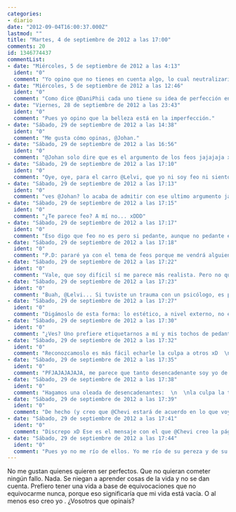 ```yaml
---
categories:
- diario
date: "2012-09-04T16:00:37.000Z"
lastmod: ""
title: "Martes, 4 de septiembre de 2012 a las 17:00"
comments: 20
id: 1346774437
commentList:
- date: "Miércoles, 5 de septiembre de 2012 a las 4:13"
  ident: "0"
  comment: "Yo opino que no tienes en cuenta algo, lo cual neutralizaría esta reflexión. Quien quiere ser perfecto está cometiendo un fallo, una equivocación de forma continuada hasta que comprende que la perfección humana no puede ser objetiva ni realizable.  \nAlguien puede pensar de sí mismo que es perfecto y puede pensarlo de quien se le parezca, pero eso no verifica perfección alguna, ni tiene por qué hacernos sentir rechazo hacia esa persona.  \nCada uno tiene su propio proyecto de vida (quizá no, pero ya empezará a hacer bocetos algún día), y cada proyecto de vida se convierte en un modelo a seguir, al cual se puede acercar más y más conforme se vaya avanzando y viviendo.  \nLos errores forman parte del aprendizaje, quien dice ser perfecto lo que hace es no reconocer que comete errores como todos.  \nNo me parece mal que no te guste ese tipo de gente, pero son personas bastante sensibles que tienen un miedo atroz al dolor. Esa gente por lo general suele tener una mirada muy expresiva, porque lo que un día tuvieron que callar con la boca, lo dicen con los ojos. Y tampoco estoy intentando decir que haya que ser compasivo. Para nada, la compasión me parece una de las cosas más inútiles de este mundo, al igual que la culpa, el rencor y otros cuantos lastres más que viene arrastrando la sociedad occidental desde hace siglos y siglos.  \nLo que estoy intentando decir es que toda persona puede ser comprendida y los que son perfeccionistas y evitan cualquier fallo (o mejor dicho, evitan reconocerlo), por lo general tienen ahí guardado en lo más profundo de su ser un buen motivo por el que son así. Más que un motivo, una(s) experiencia(s) concreta(s) de la(s) que aún no han aprendido.  \nLa gente se comporta moviéndose hacia lo que le gusta y rechazando lo que no o lo que no le inspira suficiente confianza. Si no te gustan los perfeccionistas que no quieren cometer fallos, ¿por qué no hablas con ellos haciéndoles ver que se engañan a sí mismos y no porque no tengan una buena razón para hacerlo?  \n=)"
- date: "Miércoles, 5 de septiembre de 2012 a las 12:46"
  ident: "0"
  comment: "Como dice @DaniPhii cada uno tiene su idea de perfección en su vida. Con lo de respecto a equivocarse:  \n  \n\"Hace falta toda una vida para aprender a vivir\" - Séneca"
- date: "Viernes, 28 de septiembre de 2012 a las 23:43"
  ident: "0"
  comment: "Pues yo opino que la belleza está en la imperfección."
- date: "Sábado, 29 de septiembre de 2012 a las 14:38"
  ident: "0"
  comment: "Me gusta cómo opinas, @Johan."
- date: "Sábado, 29 de septiembre de 2012 a las 16:56"
  ident: "0"
  comment: "@Johan solo dire que es el argumento de los feos jajajaja xDD y dire una posdata para rajar que ya que estoy...  \n  \nP.D: si @DaniPhii te apoya es por algo xD  \n  \nP.D2: so feos! xD"
- date: "Sábado, 29 de septiembre de 2012 a las 17:10"
  ident: "0"
  comment: "Oye, oye, para el carro @Lelvi, que yo ni soy feo ni siento compasión por los feos. Cada uno es como es y si uno no sabe aceptarse a sí mismo es su problema. xDDDDDDDDDDDDD"
- date: "Sábado, 29 de septiembre de 2012 a las 17:13"
  ident: "0"
  comment: "ves @Johan? lo acaba de admitir con ese ultimo argumento jajaja xD Es broma, al menos no podras decir que es feo tu vocabulario linguistico porque vamos... los tochos que me traes jajaja xD"
- date: "Sábado, 29 de septiembre de 2012 a las 17:15"
  ident: "0"
  comment: "¿Te parece feo? A mí no... xDDD"
- date: "Sábado, 29 de septiembre de 2012 a las 17:17"
  ident: "0"
  comment: "Eso digo que feo no es pero si pedante, aunque no pedante en si mismo sino pedante en cuanto a estética, tu lo ves y ya te echa para atras de todo lo que es xD  \n  \nEn fin no se me ocurre un elogio mejor que decirte que eres dificil a la vista xD"
- date: "Sábado, 29 de septiembre de 2012 a las 17:18"
  ident: "0"
  comment: "P.D: pararé ya con el tema de feos porque me vendrá alguien (@Alegna la psicologa seguro xD) con el argumento de: los que hablan tanto de un tema es porque tienen complejos o traumas infantiles de ello xD  \n  \nEn mi caso un trauma con un psicologo xD"
- date: "Sábado, 29 de septiembre de 2012 a las 17:22"
  ident: "0"
  comment: "Vale, que soy difícil sí me parece más realista. Pero no quien es difícil tiene que ser pedante o feo. Lo estético no tiene nada que hacer con lo pedante. Algo estético tiene que ver con su aspecto. Algo pedante tiene que ver con la intención. Y mi intención aquí no es quedar por encima de nadie. Ni siquiera en cuanto a estética.  \n  \nLa gente a la que resulto tan difícil de tratar huye de mí llamándome cosas como \"pedante\", pero yo no lo tengo en cuenta. Solo hablo para a quien le sirva lo que digo."
- date: "Sábado, 29 de septiembre de 2012 a las 17:23"
  ident: "0"
  comment: "Buah, @Lelvi... Si tuviste un trauma con un psicólogo, es porque ese psicólogo no lo era tanto, más bien diría que pésimo. xD"
- date: "Sábado, 29 de septiembre de 2012 a las 17:27"
  ident: "0"
  comment: "Digámoslo de esta forma: lo estético, a nivel externo, no en cuanto a contenido, es decir el yo ver ese pedazo de texto suscita y despierta en mi la vagancia, lo cual en modo alguno indica que sea pedante en cuanto a contenidos. En síntesis podría definirse como pedante a la vista xD  \n  \nY no hablo más que me pegas tu pedantería jajaja xD  \n  \nNunca he ido a un psicólogo xD era por la coña y seguir con el argumento, y porque a @Alegna ya tiene el título como tal en chevismo. Cuando tengamos traumas podremos consultarle...  \n  \nTe invito a hacerlo sobre tus tochos y sobre tu estética xD"
- date: "Sábado, 29 de septiembre de 2012 a las 17:30"
  ident: "0"
  comment: "¿Ves? Uno prefiere etiquetarnos a mí y mis tochos de pedante para evitar reconocer la pereza propia. Pero no soy yo quien le va a decir lo que tiene o no que reconocer. La mayoría prefiere verme como el culpable de su pereza para tratar conmigo. xD"
- date: "Sábado, 29 de septiembre de 2012 a las 17:32"
  ident: "0"
  comment: "Reconozcamoslo es más fácil echarle la culpa a otros xD  \n  \nPero en parte si tengo razón, tú has sido el desencadenante de las consecuencias xD Sin ese tocho estos 13, 14, 15 o cuantos comentarios llevamos no se habrían producido. Algunos lo llaman efecto mariposa. ¿Podrán tener tus tochos consecuencias en el otro lado del planeta? ¿Desencadenaran un tsunami de vagancia? Sólo yo lo sé... xD"
- date: "Sábado, 29 de septiembre de 2012 a las 17:35"
  ident: "0"
  comment: "PFJAJAJAJAJA, me parece que tanto desencadenante soy yo de estas consecuentas como desencadenantes son los prejuicios que tienen las personas que topan conmigo. No me van a convencer NUNCA de que tenga yo que adaptar mi forma de hablar a las expectativas de los demás. Que se lo hubieran pensado un par de veces en vez de meterse donde no saben que se están metiendo. xD"
- date: "Sábado, 29 de septiembre de 2012 a las 17:38"
  ident: "0"
  comment: "Hagamos una oleada de desencadenantes:  \n  \nla culpa la tiene @DaniPhii por haber escrito ese comentario tocho  \n  \nya... pero si no se hubiera publicado esta entrada no habría comentado, bueno si hubiera comentado pero en otra parte y con tochos aun peores...  \n  \nya... pero si @Chevi no hubiera creado la página no habrían publicado esta entrada..  \n  \nContinua tu @DaniPhii xD tu dices uno y yo otro xD"
- date: "Sábado, 29 de septiembre de 2012 a las 17:39"
  ident: "0"
  comment: "De hecho (y creo que @Chevi estará de acuerdo en lo que voy a decir), Chevismo en sí sería la mayor expresión de pedantería que hay entonces pero no lo es, porque dejar 11 niveles a disposición de todo el mundo esperando a ser superados no es una forma de decirles a los que se sienten incapaces \"PFJAJAJA, ERES INíƒÅ¡TIL PORQUE NO SUPERAS TODOS LOS NIVELES Y NO VALES TANTO COMO EL QUE Sí LOS SUPERA\", en realidad el mensaje que se quiere transmitir a esos que se sienten incapaces es este: \"Sigue intentándolo e imprégnate de conocimientos para superar cada nivel, porque eres tan capaz como cualquier otro. Si eres perezoso y no te apetece esforzarte en superarlos es tu problema\"."
- date: "Sábado, 29 de septiembre de 2012 a las 17:41"
  ident: "0"
  comment: "Discrepo xD Ese es el mensaje con el que @Chevi creo la página pero desde que yo llegué aquí ese mensaje cambió, se busca reirse de los noobs y de su inutilidad xD"
- date: "Sábado, 29 de septiembre de 2012 a las 17:44"
  ident: "0"
  comment: "Pues yo no me río de ellos. Yo me río de su pereza y de su decisión a no despojarse de ella. Pero no de los noobs en sí. Me río de que quieran seguir siendo noobs, porque podrían dejar de serlo si quisieran.  \n  \nEn resumen. Me río de sus decisiones cuando les hacen saber que así no podrán superarse y aún así no quieren cambiar."
---
```


No me gustan quienes quieren ser perfectos. Que no quieran cometer ningún fallo. Nada. Se niegan a aprender cosas de la vida y no se dan cuenta. Prefiero tener una vida a base de equivocaciones que no equivocarme nunca, porque eso significaría que mi vida está vacía. O al menos eso creo yo . ¿Vosotros que opinaís?